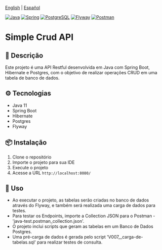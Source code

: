 [English](README.md) | [Español](README.es.md)

[![Java](https://img.shields.io/badge/Java-ED8B00?style=for-the-badge&logo=java&logoColor=white)](https://www.oracle.com/java/technologies/javase-jdk11-downloads.html)
[![Spring](https://img.shields.io/badge/Spring-6DB33F?style=for-the-badge&logo=spring&logoColor=white)](https://spring.io/projects/spring-boot)
[![PostgreSQL](https://img.shields.io/badge/PostgreSQL-316192?style=for-the-badge&logo=postgresql&logoColor=white)](https://www.postgresql.org/)
[![Flyway](https://img.shields.io/badge/Flyway-fa023c?style=for-the-badge&logo=flyway&logoColor=white)](https://flywaydb.org/)
[![Postman](https://img.shields.io/badge/Postman-FF6C37?style=for-the-badge&logo=postman&logoColor=white)](https://www.postman.com/)

# Simple Crud API
## 📝 Descrição
Este projeto é uma API Restful desenvolvida em Java com Spring Boot, Hibernate e Postgres, com o objetivo de realizar operações CRUD em uma tabela de banco de dados.

## ⚙️ Tecnologias
- Java 11
- Spring Boot
- Hibernate
- Postgres
- Flyway

## 📦 Instalação
1. Clone o repositório
2. Importe o projeto para sua IDE
3. Execute o projeto
4. Acesse a URL `http://localhost:8080/`

## 🚀 Uso
- Ao executar o projeto, as tabelas serão criadas no banco de dados através do Flyway, e também será realizada uma carga de dados para testes.
- Para testar os Endpoints, importe a Collection JSON para o Postman - 'java-test.postman_collection.json'.
- O projeto inclui scripts que geram as tabelas em um Banco de Dados Postgres.
- Uma pré-carga de dados é gerada pelo script 'V007__carga-de-tabelas.sql' para realizar testes de consulta.
